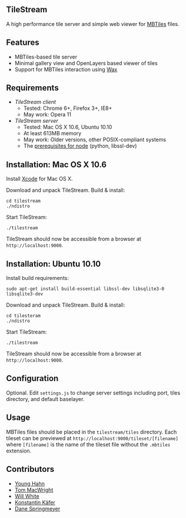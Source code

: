 TileStream
----------
A high performance tile server and simple web viewer for [MBTiles][1] files.

[1]:[http://mbtiles.org]


Features
--------
- MBTiles-based tile server
- Minimal gallery view and OpenLayers based viewer of tiles
- Support for MBTiles interaction using [Wax](http://github.com/mapbox/wax)


Requirements
------------
- *TileStream client*
  - Tested: Chrome 6+, Firefox 3+, IE8+
  - May work: Opera 11
- *TileStream server*
  - Tested: Mac OS X 10.6, Ubuntu 10.10
  - At least 613MB memory
  - May work: Older versions, other POSIX-compliant systems
  - The [prerequisites for node][2] (python, libssl-dev)

[2]:https://github.com/ry/node/wiki/Installation


Installation: Mac OS X 10.6
---------------------------
Install [Xcode][3] for Mac OS X.

Download and unpack TileStream. Build & install:

    cd tilestream
    ./ndistro

Start TileStream:

    ./tilestream

TileStream should now be accessible from a browser at `http://localhost:9000`.

[3]:http://developer.apple.com/technologies/tools/xcode.html


Installation: Ubuntu 10.10
--------------------------
Install build requirements:

    sudo apt-get install build-essential libssl-dev libsqlite3-0 libsqlite3-dev

Download and unpack TileStream. Build & install:

    cd tilesteram
    ./ndistro

Start TileStream:

    ./tilestream

TileStream should now be accessible from a browser at `http://localhost:9000`.


Configuration
-------------
Optional. Edit `settings.js` to change server settings including port, tiles
directory, and default baselayer.


Usage
-----
MBTiles files should be placed in the `tilestream/tiles` directory. Each
tileset can be previewed at `http://localhost:9000/tileset/[filename]` where
`[filename]` is the name of the tileset file without the `.mbtiles` extension.


Contributors
------------
- [Young Hahn](http://github.com/yhahn)
- [Tom MacWright](http://github.com/tmcw)
- [Will White](http://github.com/willwhite)
- [Konstantin Käfer](http://github.com/kkaefer)
- [Dane Springmeyer](http://github.com/springmeyer)
